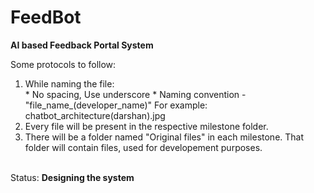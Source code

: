 # FeedBot
<b>AI based Feedback Portal System</b><br>

Some protocols to follow:<br>
1. While naming the file:<br>
    <t>* No spacing, Use underscore</t>
    <t>* Naming convention - "file_name_(developer_name)"   For example: chatbot_architecture(darshan).jpg </t><br>
2. Every file will be present in the respective milestone folder.
3. There will be a folder named "Original files" in each milestone. That folder will contain files, used for developement purposes. 



<br>
Status:
<b>Designing the system</b>